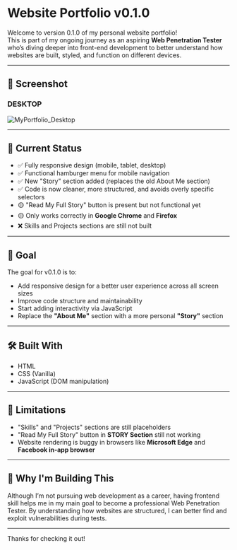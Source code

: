 # Website Portfolio v0.1.0

Welcome to version 0.1.0 of my personal website portfolio!  
This is part of my ongoing journey as an aspiring **Web Penetration Tester** who’s diving deeper into front-end development to better understand how websites are built, styled, and function on different devices.

---

## 📸 Screenshot

### DESKTOP
![MyPortfolio_Desktop](https://github.com/user-attachments/assets/394ddbed-5e35-4db9-924b-c62e30ddc4fb)

---

## 📌 Current Status

- ✅ Fully responsive design (mobile, tablet, desktop)
- ✅ Functional hamburger menu for mobile navigation
- ✅ New "Story" section added (replaces the old About Me section)
- ✅ Code is now cleaner, more structured, and avoids overly specific selectors
- 🟡 "Read My Full Story" button is present but not functional yet
- 🟡 Only works correctly in **Google Chrome** and **Firefox**
- ❌ Skills and Projects sections are still not built

---

## 🎯 Goal

The goal for v0.1.0 is to:
- Add responsive design for a better user experience across all screen sizes
- Improve code structure and maintainability
- Start adding interactivity via JavaScript
- Replace the **"About Me"** section with a more personal **"Story"** section

---

## 🛠️ Built With

- HTML
- CSS (Vanilla)
- JavaScript (DOM manipulation)
  
---

## 🚧 Limitations

- "Skills" and "Projects" sections are still placeholders
- "Read My Full Story" button in **STORY Section** still not working
- Website rendering is buggy in browsers like **Microsoft Edge** and **Facebook in-app browser**

---

## 🙌 Why I'm Building This

Although I’m not pursuing web development as a career, having frontend skill helps me in my main goal to become a professional Web Penetration Tester. By understanding how websites are structured, I can better find and exploit vulnerabilities during tests.

---

Thanks for checking it out!

